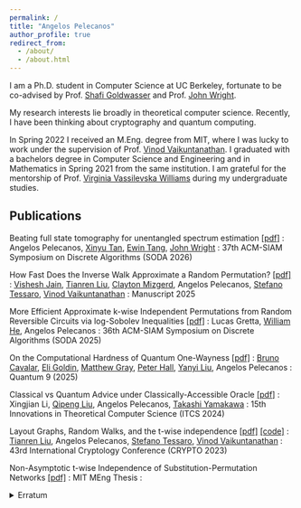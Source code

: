 ```yaml
---
permalink: /
title: "Angelos Pelecanos"
author_profile: true
redirect_from: 
  - /about/
  - /about.html
---
```


I am a Ph.D. student in Computer Science at UC Berkeley, fortunate to be co-advised by Prof. [Shafi Goldwasser](https://math.mit.edu/directory/profile.html?pid=1088) and Prof. [John Wright](https://people.eecs.berkeley.edu/~jswright/).

My research interests lie broadly in theoretical computer science. Recently, I have been thinking about cryptography and quantum computing.

In Spring 2022 I received an M.Eng. degree from MIT, where I was lucky to work under the supervision of Prof. [Vinod Vaikuntanathan](https://people.csail.mit.edu/vinodv/). I graduated with a bachelors degree in Computer Science and Engineering and in Mathematics in Spring 2021 from the same institution. I am grateful for the mentorship of Prof. [Virginia Vassilevska Williams](https://people.csail.mit.edu/virgi) during my undergraduate studies.

## Publications

Beating full state tomography for unentangled spectrum estimation [\[pdf\]](https://arxiv.org/abs/2504.02785)
:   Angelos Pelecanos, [Xinyu Tan](https://norahtan.github.io/), [Ewin Tang](https://ewintang.com/), [John Wright](https://people.eecs.berkeley.edu/~jswright/)
:   37th ACM-SIAM Symposium on Discrete Algorithms (SODA 2026)

How Fast Does the Inverse Walk Approximate a Random Permutation? [\[pdf\]](https://eprint.iacr.org/2024/1795)
:   [Vishesh Jain](https://jainvishesh.github.io/), [Tianren Liu](https://liutianren.com/), [Clayton Mizgerd](https://homepages.math.uic.edu/~cmizge2/), Angelos Pelecanos, [Stefano Tessaro](https://homes.cs.washington.edu/~tessaro/), [Vinod Vaikuntanathan](http://people.csail.mit.edu/vinodv/)
:   Manuscript 2025

More Efficient Approximate k-wise Independent Permutations from Random Reversible Circuits via log-Sobolev Inequalities [\[pdf\]](https://arxiv.org/abs/2406.08499)
:   Lucas Gretta, [William He](https://wrhe.github.io/), Angelos Pelecanos
:   36th ACM-SIAM Symposium on Discrete Algorithms (SODA 2025)

On the Computational Hardness of Quantum One-Wayness [\[pdf\]](https://arxiv.org/abs/2312.08363)
:   [Bruno Cavalar](https://brunopc.github.io/), [Eli Goldin](https://eligoldin.com/), [Matthew Gray](https://www.graytmatter.com/), [Peter Hall](https://simons.berkeley.edu/people/peter-hall), [Yanyi Liu](https://www.cs.cornell.edu/~yanyiliu//), Angelos Pelecanos
:   Quantum 9 (2025)

Classical vs Quantum Advice under Classically-Accessible Oracle [\[pdf\]](https://arxiv.org/abs/2303.04298)
:   Xingjian Li, [Qipeng Liu](https://sites.google.com/view/qipengliu/home), Angelos Pelecanos, [Takashi Yamakawa](https://sites.google.com/view/takashiyamakawa)
:   15th Innovations in Theoretical Computer Science (ITCS 2024)

Layout Graphs, Random Walks, and the t-wise independence [\[pdf\]](https://eprint.iacr.org/2024/083) [\[code\]](https://github.com/apelecan/t-wise-ind-SPN)
:   [Tianren Liu](https://liutianren.com/), Angelos Pelecanos, [Stefano Tessaro](https://homes.cs.washington.edu/~tessaro/), [Vinod Vaikuntanathan](http://people.csail.mit.edu/vinodv/)
:   43rd International Cryptology Conference (CRYPTO 2023)

Non-Asymptotic t-wise Independence of Substitution-Permutation Networks [\[pdf\]](files/MEng_Thesis.pdf)
:   MIT MEng Thesis
:   <details> <summary>Erratum</summary> The main theorem of Section 4 (O(t)-round MiMC is t-wise independent) is not known to be true. </details>